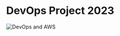 # DevOps Project 2023
![DevOps and AWS](https://github.com/Parimal-Pradhan/DevOps_Project_2023/assets/86794999/e843465c-f878-4900-b7a1-c06203401bf5)
